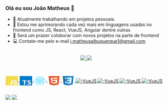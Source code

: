 ### Olá eu sou João Matheus 👋

- 🔭 Atualmente trabalhando em projetos pessoais.
- 🌱 Estou me aprimorando cada vez mais em linguagens usadas no frontend como JS, React, VueJS, Angular dentre outras
- 👯 Será um prazer coloborar com novos projetos na parte de frontend
- 💻 Contate-me pelo e-mail j.matheusalbuquerque1@gmail.com
##
<div align="center">
  <a href="https://www.linkedin.com/in/matheus-albuquerque-830a81207/">
  <img height="180em" src="https://github-readme-stats.vercel.app/api?username=JMathRA&show_icons=true&theme=dracula&include_all_commits=true&count_private=true"/>
  <img height="180em" src="https://github-readme-stats.vercel.app/api/top-langs/?username=JMathRA&layout=compact&langs_count=7&theme=dracula"/>
</div>

  ##
  <div style="display: inline_block"><br>
  <img align="center" alt="-Js" height="30" width="40" src="https://raw.githubusercontent.com/devicons/devicon/master/icons/javascript/javascript-plain.svg">
  <img align="center" alt="-Ts" height="30" width="40" src="https://raw.githubusercontent.com/devicons/devicon/master/icons/typescript/typescript-plain.svg">
  <img align="center" alt="-React" height="30" width="40" src="https://raw.githubusercontent.com/devicons/devicon/master/icons/react/react-original.svg">
  <img align="center" alt="-HTML" height="30" width="40" src="https://raw.githubusercontent.com/devicons/devicon/master/icons/html5/html5-original.svg">
  <img align="center" alt="-CSS" height="30" width="40" src="https://raw.githubusercontent.com/devicons/devicon/master/icons/css3/css3-original.svg">
  <img align="center" alt="-VueJS" height="30" width="40" src="https://icongr.am/devicon/mysql-original-wordmark.svg?size=128&color=currentColor" />
  <img align="center" alt="-VueJS" height="30" width="40" src="https://icongr.am/devicon/vuejs-original.svg?size=148&color=currentColor" />
  <img align="center" alt="-VueJS" height="30" width="40" src="https://icongr.am/devicon/angularjs-original.svg?size=148&color=currentColor" />
  <img align="center" alt="-VueJS" height="30" width="40" src="https://icongr.am/devicon/mongodb-original.svg?size=148&color=currentColor" />
  
</div>

##
 <div> 

  <a href = "mailto:j.matheusalbuquerque1@gmail.com"><img src="https://img.shields.io/badge/-Gmail-%23333?style=for-the-badge&logo=gmail&logoColor=white" target="_blank"></a>
  <a href="https://www.linkedin.com/in/matheus-albuquerque-830a81207/" target="_blank"><img src="https://img.shields.io/badge/-LinkedIn-%230077B5?style=for-the-badge&logo=linkedin&logoColor=white" target="_blank"></a> 
 
  
 
</div>
